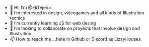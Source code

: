 - 👋 Hi, I’m @EliTejeda
- 👀 I’m interested in design, videogames and all kinds of Illustration tecnics
- 🌱 I’m currently learning JS for web desing
- 💞️ I’m looking to collaborate on proyects that involve design and Illustration
- 📫 How to reach me ...here in Github or Discord as LizzyHouses

<!---
EliTejeda/EliTejeda is a ✨ special ✨ repository because its `README.md` (this file) appears on your GitHub profile.
You can click the Preview link to take a look at your changes.
--->

